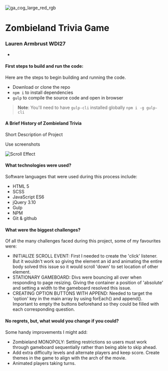 ![ga_cog_large_red_rgb](https://cloud.githubusercontent.com/assets/40461/8183776/469f976e-1432-11e5-8199-6ac91363302b.png)

# Zombieland Trivia Game


### Lauren Armbrust WDI27
-

#### First steps to build and run the code:

Here are the steps to begin building and running the code.

- Download or clone the repo
- `npm i` to install dependencies
- `gulp` to compile the source code and open in browser

> **Note**: You'll need to have `gulp-cli` installed globally
> `npm i -g gulp-cli`


#### A Brief History of Zombieland Trivia

Short Description of Project

Use screenshots

![Scroll Effect](desktop/scroll.jpg)


#### What technologies were used?

Software languages that were used during this process include:

- HTML 5
- SCSS
- JavaScript ES6
- jQuery 3.10
- Gulp
- NPM
- Git & github

#### What were the biggest challenges?

Of all the many challenges faced during this project, some of my favourites were:

- INITIALIZE SCROLL EVENT: First I needed to create the 'click' listener. But it wouldn't work so giving the element an id and animating the entire body solved this issue so it would scroll 'down' to set location of other element.
- STATIONARY GAMEBOARD: Divs were bouncing all over when responding to page resizing. Giving the container a position of 'absolute' and setting a width to the gameboard resolved this issue.
- CREATING OPTION BUTTONS WITH APPEND: Needed to target the 'option' key in the main array by using forEach() and append(). Important to empty the buttons beforehand so they could be filled with each corresponding question.
	

#### No regrets, but, what would you change if you could?

Some handy improvements I might add:

- Zombieland MONOPOLY: Setting restrictions so users must work through gameboard sequentially rather than being able to skip ahead.
- Add extra difficulty levels and alternate players and keep score. Create themes in the game to align with the arch of the movie.
- Animated players taking turns.



